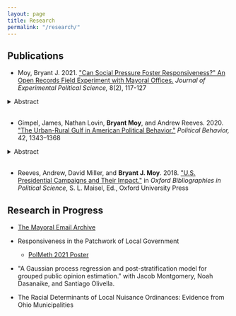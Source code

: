 ```yaml
---
layout: page
title: Research
permalink: "/research/"
---
```

## Publications
* Moy, Bryant J. 2021. ["Can Social Pressure Foster Responsiveness?" An Open Records Field Experiment with Mayoral Offices.](https://www.cambridge.org/core/journals/journal-of-experimental-political-science/article/can-social-pressure-foster-responsiveness-an-open-records-field-experiment-with-mayoral-offices/514BD7EBF8449FA868D995A599EABCC8) *Journal of Experimental Political Science,* 8(2), 117-127
<details>
<summary>Abstract</summary>
This paper examines the extent to which social pressures can foster greater responsiveness among public officials. I conduct a non-deceptive field experiment on 1400 city executives across all 50 states and measure their level of responsiveness to open records requests. I use two messages to prime social pressure. The first treatment centers on the norm and duty to be responsive to the public’s request for transparency. The second treatment is grounded in the peer effect literature, which suggests that individuals change their behavior in the face of potential social sanctioning and accountability. I find no evidence that mayors are affected by priming the officials’ duty to the public. The mayors who received the peer effects prime were 6–8 percentage points less likely to respond, which suggests a “backfire effect.” This paper contributes to the growing responsiveness literature on the local level and the potential detrimental impact of priming peer effects.</details>
  &nbsp;
  
* Gimpel, James, Nathan Lovin, **Bryant Moy**, and Andrew Reeves. 2020. ["The Urban-Rural Gulf in American Political Behavior."](https://link.springer.com/article/10.1007/s11109-020-09601-w) *Political Behavior,* 42, 1343–1368 
 <details>
<summary>Abstract</summary>
Urban–rural differences in partisan political loyalty are as familiar in the United States as they are in other countries. In this paper, we examine Gallup survey data from the early-2000s through 2018 to understand the urban–rural fissure that has been so noticeable in recent elections. We consider the potential mechanisms of an urban–rural political divide. We suggest that urban and rural dwellers oppose each other because they reside in far apart locations without much interaction and support different political parties because population size structures opinion quite differently in small towns compared with large cities. In particular, we consider the extent to which the compositional characteristics (i.e., race, income, education, etc.) of the individuals living in these locales drives the divide. We find that sizable urban–rural differences persist even after accounting for an array of individual-level characteris- tics that typically distinguish them.</details>
  &nbsp;
  
* Reeves, Andrew, David Miller, and **Bryant J. Moy**. 2018. ["U.S. Presidential Campaigns and Their Impact."](http://www.oxfordbibliographies.com/view/document/obo-9780199756223/obo-9780199756223-0156.xml) in *Oxford Bibliographies in Political Science*, S. L. Maisel, Ed., Oxford University Press

<!-- +## Invited to Revise and Resubmit or Under Review+ -->
<!-- +## Revise and Resubmit or Under Review+ -->
<!-- * [Can Social Pressure Foster Responsiveness?](Projects/SocialPressureMayors.md) An Open Records Field Experiment with Mayoral Offices *(Invited to Revise and Resubmit)*+ -->

<!-- +### Working Papers#*+ -->
<!-- +##* Hacker, Hans, Lisa Bohn, and **Bryant Moy**. "A Grave Responsibility": *Twelve Angry Men*, Critical Thinking, and Cross-Disciplinary Learning Communities + -->

<!-- +##** Rickert, Patrick, Nicholas W. Waterbury, and **Bryant J. Moy**.
[Changing Principals: Committee Chair Effectiveness in a Partisan Congress](https://bryantjmoy.github.io/assets/APSA2019RickertWaterburyMoy.pdf)+ -->

## Research in Progress

* [The Mayoral Email Archive](https://bryantjmoy.github.io/Projects/Mayoral_Email_Archive)

* Responsiveness in the Patchwork of Local Government
  * [PolMeth 2021 Poster](https://bryantjmoy.github.io/assets/Moy_PolMeth_2021.pdf)
  &nbsp;

* "A Gaussian process regression and post-stratification model for grouped public opinion estimation." with Jacob Montgomery, Noah Dasanaike, and Santiago Olivella.

* The Racial Determinants of Local Nuisance Ordinances: Evidence from Ohio Municipalities

<!-- +* The Fox News Effect on Uninformed and Misinformed Responses: Assessing the Variability in Political Knowledge+ -->

<!-- +* Comparing Criteria for Confounder Selection+ -->


